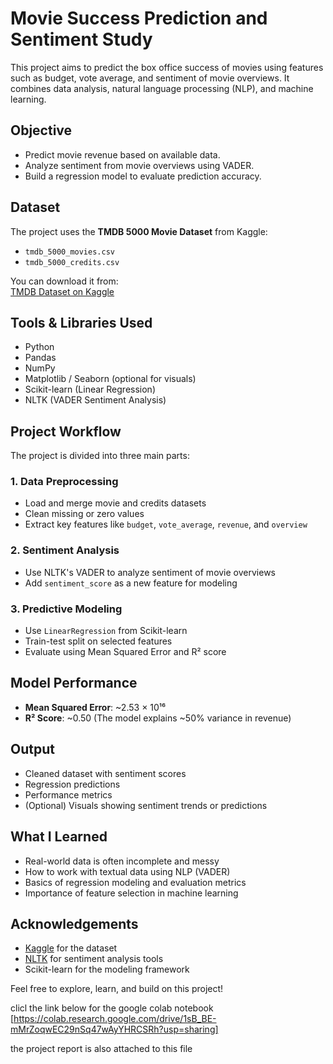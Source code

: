 # Movie Success Prediction and Sentiment Study

This project aims to predict the box office success of movies using features such as budget, vote average, and sentiment of movie overviews. It combines data analysis, natural language processing (NLP), and machine learning.

## Objective

- Predict movie revenue based on available data.
- Analyze sentiment from movie overviews using VADER.
- Build a regression model to evaluate prediction accuracy.

##  Dataset

The project uses the **TMDB 5000 Movie Dataset** from Kaggle:
- `tmdb_5000_movies.csv`
- `tmdb_5000_credits.csv`

You can download it from:  
[TMDB Dataset on Kaggle](https://www.kaggle.com/datasets/tmdb/tmdb-movie-metadata)


## Tools & Libraries Used

- Python
- Pandas
- NumPy
- Matplotlib / Seaborn (optional for visuals)
- Scikit-learn (Linear Regression)
- NLTK (VADER Sentiment Analysis)

## Project Workflow

The project is divided into three main parts:

### 1. Data Preprocessing
- Load and merge movie and credits datasets
- Clean missing or zero values
- Extract key features like `budget`, `vote_average`, `revenue`, and `overview`

### 2. Sentiment Analysis
- Use NLTK's VADER to analyze sentiment of movie overviews
- Add `sentiment_score` as a new feature for modeling

### 3. Predictive Modeling
- Use `LinearRegression` from Scikit-learn
- Train-test split on selected features
- Evaluate using Mean Squared Error and R² score


## Model Performance

- **Mean Squared Error**: ~2.53 × 10¹⁶  
- **R² Score**: ~0.50 (The model explains ~50% variance in revenue)


## Output

- Cleaned dataset with sentiment scores
- Regression predictions
- Performance metrics
- (Optional) Visuals showing sentiment trends or predictions


##  What I Learned

- Real-world data is often incomplete and messy
- How to work with textual data using NLP (VADER)
- Basics of regression modeling and evaluation metrics
- Importance of feature selection in machine learning



## Acknowledgements

- [Kaggle](https://www.kaggle.com/) for the dataset
- [NLTK](https://www.nltk.org/) for sentiment analysis tools
- Scikit-learn for the modeling framework



Feel free to explore, learn, and build on this project!

clicl the link below for the google colab notebook 
[https://colab.research.google.com/drive/1sB_BE-mMrZoqwEC29nSq47wAyYHRCSRh?usp=sharing]

the project report is also attached to this file 
